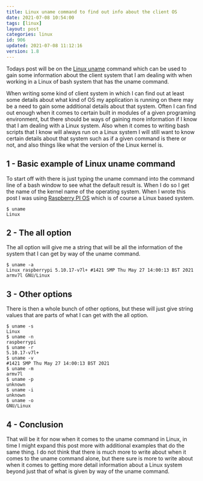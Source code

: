 ```yaml
---
title: Linux uname command to find out info about the client OS
date: 2021-07-08 10:54:00
tags: [linux]
layout: post
categories: linux
id: 906
updated: 2021-07-08 11:12:16
version: 1.8
---
```


Todays post will be on the [Linux uname](https://linux.die.net/man/1/uname) command which can be used to gain some information about the client system that I am dealing with when working in a Linux of bash system that has the uname command.

When writing some kind of client system in which I can find out at least some details about what kind of OS my application is running on there may be a need to gain some additional details about that system. Often I can find out enough when it comes to certain built in modules of a given programing environment, but there should be ways of gaining more information if I know that I am dealing with a Linux system. Also when it comes to writing bash scripts that I know will always run on a Linux system I will still want to know certain details about that system such as if a given command is there or not, and also things like what the version of the Linux kernel is.

<!-- more -->

## 1 - Basic example of Linux uname command

To start off with there is just typing the uname command into the command line of a bash window to see what the default result is. When I do so I get the name of the kernel name of the operating system. When I wrote this post I was using [Raspberry PI OS](https://en.wikipedia.org/wiki/Raspberry_Pi_OS) which is of course a Linux based system.

```
$ uname
Linux
```

## 2 - The all option

The all option will give me a string that will be all the information of the system that I can get by way of the uname command.

```
$ uname -a
Linux raspberrypi 5.10.17-v7l+ #1421 SMP Thu May 27 14:00:13 BST 2021 armv7l GNU/Linux
```

## 3 - Other options

There is then a whole bunch of other options, but these will just give string values that are parts of what I can get with the all option.

```
$ uname -s
Linux
$ uname -n
raspberrypi
$ uname -r
5.10.17-v7l+
$ uname -v
#1421 SMP Thu May 27 14:00:13 BST 2021
$ uname -m
armv7l
$ uname -p
unknown
$ uname -i
unknown
$ uname -o
GNU/Linux

```

## 4 - Conclusion

That will be it for now when it comes to the uname command in Linux, in time I might expand this post more with additional examples that do the same thing. I do not think that there is much more to write about when it comes to the uname command alone, but there sure is more to write about when it comes to getting more detail information about a Linux system beyond just that of what is given by way of the uname command.
